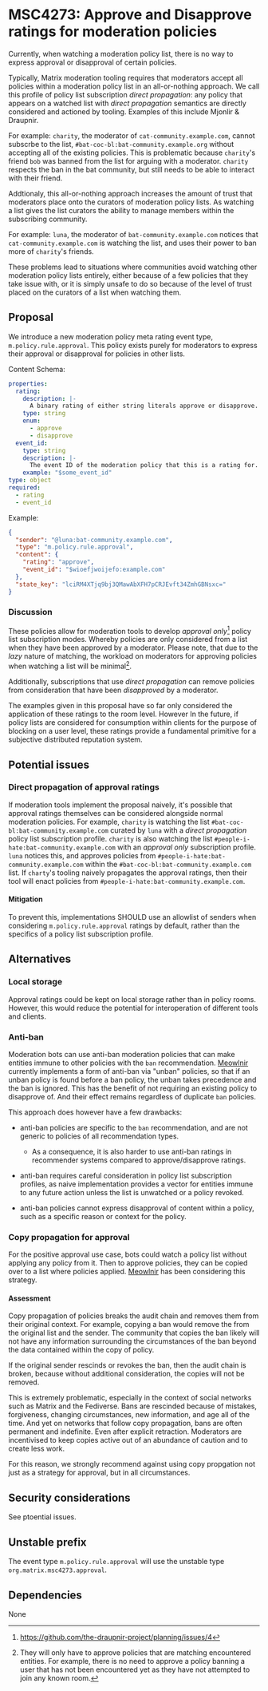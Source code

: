 # MSC4273: Approve and Disapprove ratings for moderation policies

Currently, when watching a moderation policy list, there is no way to express
approval or disapproval of certain policies.

Typically, Matrix moderation tooling requires that moderators accept all
policies within a moderation policy list in an all-or-nothing approach. We call
this profile of policy list subscription _direct propagation_: any policy that
appears on a watched list with _direct propagation_ semantics are directly
considered and actioned by tooling. Examples of this include Mjonlir & Draupnir.

For example: `charity`, the moderator of `cat-community.example.com`, cannot
subscrbe to the list, `#bat-coc-bl:bat-community.example.org` without accepting
all of the existing policies. This is problematic because `charity`'s friend
`bob` was banned from the list for arguing with a moderator. `charity` respects
the ban in the bat community, but still needs to be able to interact with their
friend.

Addtionaly, this all-or-nothing approach increases the amount of trust that
moderators place onto the curators of moderation policy lists. As watching a
list gives the list curators the ability to manage members within the
subscribing community.

For example: `luna`, the moderator of `bat-community.example.com` notices that
`cat-community.example.com` is watching the list, and uses their power to ban
more of `charity`'s friends.

These problems lead to situations where communities avoid watching other
moderation policy lists entirely, either because of a few policies that they
take issue with, or it is simply unsafe to do so because of the level of trust
placed on the curators of a list when watching them.

## Proposal

We introduce a new moderation policy meta rating event type,
`m.policy.rule.approval`. This policy exists purely for moderators to express
their approval or disapproval for policies in other lists.

Content Schema:

```yaml
properties:
  rating:
    description: |-
	  A binary rating of either string literals approve or disapprove.
    type: string
	enum:
	  - approve
      - disapprove
  event_id:
    type: string
    description: |-
      The event ID of the moderation policy that this is a rating for.
    example: "$some_event_id"
type: object
required:
  - rating
  - event_id
```

Example:

```json
{
  "sender": "@luna:bat-community.example.com",
  "type": "m.policy.rule.approval",
  "content": {
    "rating": "approve",
    "event_id": "$wioefjwoijefo:example.com"
  },
  "state_key": "lciRM4XTjq9bj3QMawAbXFH7pCRJEvft34ZmhGBNsxc="
}
```

### Discussion

These policies allow for moderation tools to develop _approval
only_[^approval-only] policy list subscription modes. Whereby policies are only
considered from a list when they have been approved by a moderator. Please note,
that due to the _lazy_ nature of matching, the workload on moderators for
approving policies when watching a list will be minimal[^minimal-workload].

Additionally, subscriptions that use _direct propagation_ can remove policies
from consideration that have been _disapproved_ by a moderator.

[^approval-only]: https://github.com/the-draupnir-project/planning/issues/4

[^minimal-workload]:
    They will only have to approve policies that are matching encountered
    entities. For example, there is no need to approve a policy banning a user
    that has not been encountered yet as they have not attempted to join any
    known room.

The examples given in this proposal have so far only considered the application
of these ratings to the room level. However In the future, if policy lists are
considered for consumption within clients for the purpose of blocking on a user
level, these ratings provide a fundamental primitive for a subjective
distributed reputation system.

## Potential issues

### Direct propagation of approval ratings

If moderation tools implement the proposal naively, it's possible that approval
ratings themselves can be considered alongside normal moderation policies. For
example, `charity` is watching the list `#bat-coc-bl:bat-community.example.com`
curated by `luna` with a _direct propagation_ policy list subscription profile.
`charity` is also watching the list `#people-i-hate:bat-community.example.com`
with an _approval only_ subscription profile. `luna` notices this, and approves
policies from `#people-i-hate:bat-community.example.com` within the
`#bat-coc-bl:bat-community.example.com` list. If `charty`'s tooling naively
propagates the approval ratings, then their tool will enact policies from
`#people-i-hate:bat-community.example.com`.

#### Mitigation

To prevent this, implementations SHOULD use an allowlist of senders when
considering `m.policy.rule.approval` ratings by default, rather than the
specifics of a policy list subscription profile.

## Alternatives

### Local storage

Approval ratings could be kept on local storage rather than in policy rooms.
However, this would reduce the potential for interoperation of different tools
and clients.

### Anti-ban

Moderation bots can use anti-ban moderation policies that can make entities
immune to other policies with the `ban` recommendation.
[Meowlnir](https://github.com/maunium/meowlnir) currently implements a form of
anti-ban via "unban" policies, so that if an unban policy is found before a ban
policy, the unban takes precedence and the ban is ignored. This has the benefit
of not requiring an existing policy to disapprove of. And their effect remains
regardless of duplicate `ban` policies.

This approach does however have a few drawbacks:

- anti-ban policies are specific to the `ban` recommendation, and are not
  generic to policies of all recommendation types.

  - As a consequence, it is also harder to use anti-ban ratings in recommender
    systems compared to approve/disapprove ratings.

- anti-ban requires careful consideration in policy list subscription profiles,
  as naive implementation provides a vector for entities immune to any future
  action unless the list is unwatched or a policy revoked.

- anti-ban policies cannot express disapproval of content within a policy, such
  as a specific reason or context for the policy.

### Copy propagation for approval

For the positive approval use case, bots could watch a policy list without
applying any policy from it. Then to approve policies, they can be copied over
to a list where policies applied.
[Meowlnir](https://github.com/maunium/meowlnir) has been considering this
strategy.

#### Assessment

Copy propagation of policies breaks the audit chain and removes them from their
original context. For example, copying a ban would remove the from the original
list and the sender. The community that copies the ban likely will not have any
information surrounding the circumstances of the ban beyond the data contained
within the copy of policy.

If the original sender rescinds or revokes the ban, then the audit chain is
broken, because without additional consideration, the copies will not be
removed.

This is extremely problematic, especially in the context of social networks such
as Matrix and the Fediverse. Bans are rescinded because of mistakes,
forgiveness, changing circumstances, new information, and age all of the time.
And yet on networks that follow copy propagation, bans are often permanent and
indefinite. Even after explicit retraction. Moderators are incentivised to keep
copies active out of an abundance of caution and to create less work.

For this reason, we strongly recommend against using copy propgation not just as
a strategy for approval, but in all circumstances.

## Security considerations

See ptoential issues.

## Unstable prefix

The event type `m.policy.rule.approval` will use the unstable type
`org.matrix.msc4273.approval`.

## Dependencies

None
